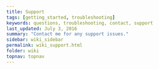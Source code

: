 ```yaml
---
title: Support
tags: [getting_started, troubleshooting]
keywords: questions, troubleshooting, contact, support
last_updated: July 3, 2016
summary: "Contact me for any support issues."
sidebar: wiki_sidebar
permalink: wiki_support.html
folder: wiki
topnav: topnav
---
```


